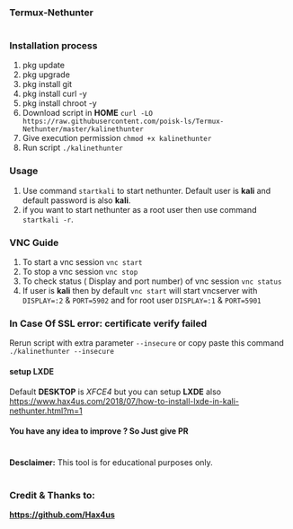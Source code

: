 
### Termux-Nethunter
#
### Installation process
1. pkg update
2. pkg upgrade
3. pkg install git
4. pkg install curl -y
5. pkg install chroot -y
6. Download script in **HOME** `curl -LO https://raw.githubusercontent.com/poisk-ls/Termux-Nethunter/master/kalinethunter`
7. Give execution permission `chmod +x kalinethunter`
8. Run script `./kalinethunter`

### Usage 
1. Use command `startkali` to start nethunter. Default user is __kali__ and default password is also __kali__.
2. if you want to start nethunter as a root user then use command `startkali -r`.

### VNC Guide
1. To start a vnc session `vnc start`
2. To stop a vnc session `vnc stop`
3. To check status ( Display and port number) of vnc session `vnc status`
4. If user is __kali__ then by default `vnc start` will start vncserver with `DISPLAY=:2` & `PORT=5902` and for root user `DISPLAY=:1` & `PORT=5901`


### In Case Of SSL error: certificate verify failed
Rerun script with extra parameter `--insecure` or copy paste this command `./kalinethunter --insecure`

#### setup LXDE 
Default __DESKTOP__ is _XFCE4_ but you can setup __LXDE__ also https://www.hax4us.com/2018/07/how-to-install-lxde-in-kali-nethunter.html?m=1

#### You have any idea to improve ? So Just give PR

#
**Desclaimer:** This tool is for educational purposes only.
#

### Credit & Thanks to:
**https://github.com/Hax4us**
